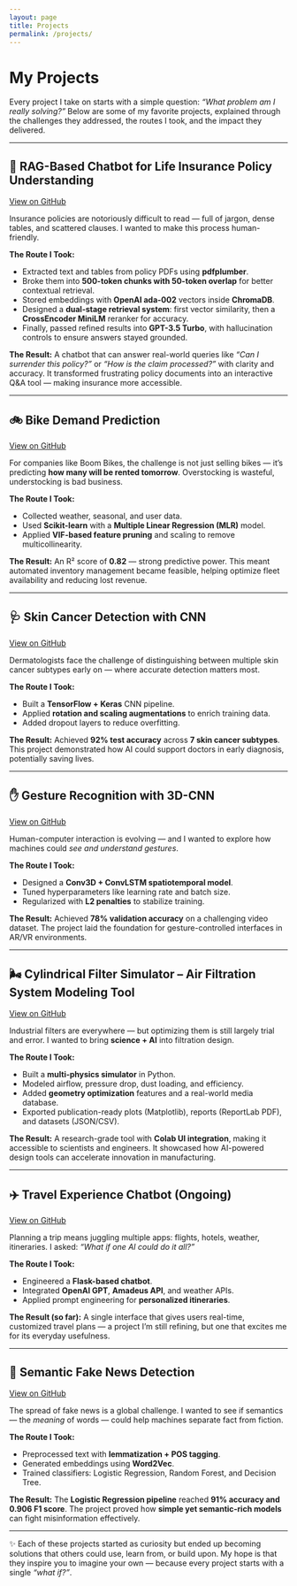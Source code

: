 ```yaml
---
layout: page
title: Projects
permalink: /projects/
---
```


# My Projects

Every project I take on starts with a simple question: *“What problem am I really solving?”*
Below are some of my favorite projects, explained through the challenges they addressed, the routes I took, and the impact they delivered.

---

## 🧾 RAG-Based Chatbot for Life Insurance Policy Understanding
[View on GitHub](#)

Insurance policies are notoriously difficult to read — full of jargon, dense tables, and scattered clauses.
I wanted to make this process human-friendly.

**The Route I Took:**
- Extracted text and tables from policy PDFs using **pdfplumber**.
- Broke them into **500-token chunks with 50-token overlap** for better contextual retrieval.
- Stored embeddings with **OpenAI ada-002** vectors inside **ChromaDB**.
- Designed a **dual-stage retrieval system**: first vector similarity, then a **CrossEncoder MiniLM** reranker for accuracy.
- Finally, passed refined results into **GPT-3.5 Turbo**, with hallucination controls to ensure answers stayed grounded.

**The Result:**
A chatbot that can answer real-world queries like *“Can I surrender this policy?”* or *“How is the claim processed?”* with clarity and accuracy.
It transformed frustrating policy documents into an interactive Q&A tool — making insurance more accessible.

---

## 🚲 Bike Demand Prediction
[View on GitHub](#)

For companies like Boom Bikes, the challenge is not just selling bikes — it’s predicting **how many will be rented tomorrow**.
Overstocking is wasteful, understocking is bad business.

**The Route I Took:**
- Collected weather, seasonal, and user data.
- Used **Scikit-learn** with a **Multiple Linear Regression (MLR)** model.
- Applied **VIF-based feature pruning** and scaling to remove multicollinearity.

**The Result:**
An R² score of **0.82** — strong predictive power.
This meant automated inventory management became feasible, helping optimize fleet availability and reducing lost revenue.

---

## 🩺 Skin Cancer Detection with CNN
[View on GitHub](#)

Dermatologists face the challenge of distinguishing between multiple skin cancer subtypes early on — where accurate detection matters most.

**The Route I Took:**
- Built a **TensorFlow + Keras** CNN pipeline.
- Applied **rotation and scaling augmentations** to enrich training data.
- Added dropout layers to reduce overfitting.

**The Result:**
Achieved **92% test accuracy** across **7 skin cancer subtypes**.
This project demonstrated how AI could support doctors in early diagnosis, potentially saving lives.

---

## ✋ Gesture Recognition with 3D-CNN
[View on GitHub](#)

Human-computer interaction is evolving — and I wanted to explore how machines could *see and understand gestures*.

**The Route I Took:**
- Designed a **Conv3D + ConvLSTM spatiotemporal model**.
- Tuned hyperparameters like learning rate and batch size.
- Regularized with **L2 penalties** to stabilize training.

**The Result:**
Achieved **78% validation accuracy** on a challenging video dataset.
The project laid the foundation for gesture-controlled interfaces in AR/VR environments.

---

## 🌬️ Cylindrical Filter Simulator – Air Filtration System Modeling Tool
[View on GitHub](#)

Industrial filters are everywhere — but optimizing them is still largely trial and error.
I wanted to bring **science + AI** into filtration design.

**The Route I Took:**
- Built a **multi-physics simulator** in Python.
- Modeled airflow, pressure drop, dust loading, and efficiency.
- Added **geometry optimization** features and a real-world media database.
- Exported publication-ready plots (Matplotlib), reports (ReportLab PDF), and datasets (JSON/CSV).

**The Result:**
A research-grade tool with **Colab UI integration**, making it accessible to scientists and engineers.
It showcased how AI-powered design tools can accelerate innovation in manufacturing.

---

## ✈️ Travel Experience Chatbot (Ongoing)
[View on GitHub](#)

Planning a trip means juggling multiple apps: flights, hotels, weather, itineraries. I asked: *“What if one AI could do it all?”*

**The Route I Took:**
- Engineered a **Flask-based chatbot**.
- Integrated **OpenAI GPT**, **Amadeus API**, and weather APIs.
- Applied prompt engineering for **personalized itineraries**.

**The Result (so far):**
A single interface that gives users real-time, customized travel plans — a project I’m still refining, but one that excites me for its everyday usefulness.

---

## 📰 Semantic Fake News Detection
[View on GitHub](#)

The spread of fake news is a global challenge.
I wanted to see if semantics — the *meaning* of words — could help machines separate fact from fiction.

**The Route I Took:**
- Preprocessed text with **lemmatization + POS tagging**.
- Generated embeddings using **Word2Vec**.
- Trained classifiers: Logistic Regression, Random Forest, and Decision Tree.

**The Result:**
The **Logistic Regression pipeline** reached **91% accuracy and 0.906 F1 score**.
The project proved how **simple yet semantic-rich models** can fight misinformation effectively.

---

✨ Each of these projects started as curiosity but ended up becoming solutions that others could use, learn from, or build upon.
My hope is that they inspire you to imagine your own — because every project starts with a single *“what if?”*.

